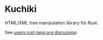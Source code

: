 Kuchiki
=======

HTML/XML tree manipulation library for Rust.

See [users.rust-lang.org discussion](http://users.rust-lang.org/t/kuchiki-a-vaporware-html-xml-tree-manipulation-library/435).
